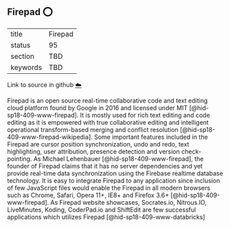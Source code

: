 ## Firepad :o:


|          |         |
| -------- | ------- |
| title    | Firepad |
| status   | 95      |
| section  | TBD     |
| keywords | TBD     |

Link to source in github [:cloud:](https://github.com/cloudmesh/technologies/blob/master/chapters/incomming/abstract-firepad.md)



Firepad is an open source real-time collaborative code and text editing
cloud platform found by Google in 2016 and licensed under
MIT [@hid-sp18-409-www-firepad]. It is mostly used for rich text editing
and code editing as it is empowered with true collaborative editing and
intelligent operational transform-based merging and conflict
resolution [@hid-sp18-409-www-firepad-wikipedia]. Some important
features included in the Firepad are cursor position synchronization,
undo and redo, text highlighting, user attribution, presence detection
and version check-pointing. As Michael
Lehenbauer [@hid-sp18-409-www-firepad], the founder of Firepad claims
that it has no server dependencies and yet provide real-time data
synchronization using the Firebase realtime database technology. It is
easy to integrate Firepad to any application since inclusion of few
JavaScript files would enable the Firepad in all modern browsers such as
Chrome, Safari, Opera 11+, IE8+ and Firefox 3.6+
[@hid-sp18-409-www-firepad]. As Firepad website showcases, Socrates.io,
Nitrous.IO, LiveMinutes, Koding, CoderPad.io and ShiftEdit are few
successful applications which utilizes
Firepad [@hid-sp18-409-www-databricks]
